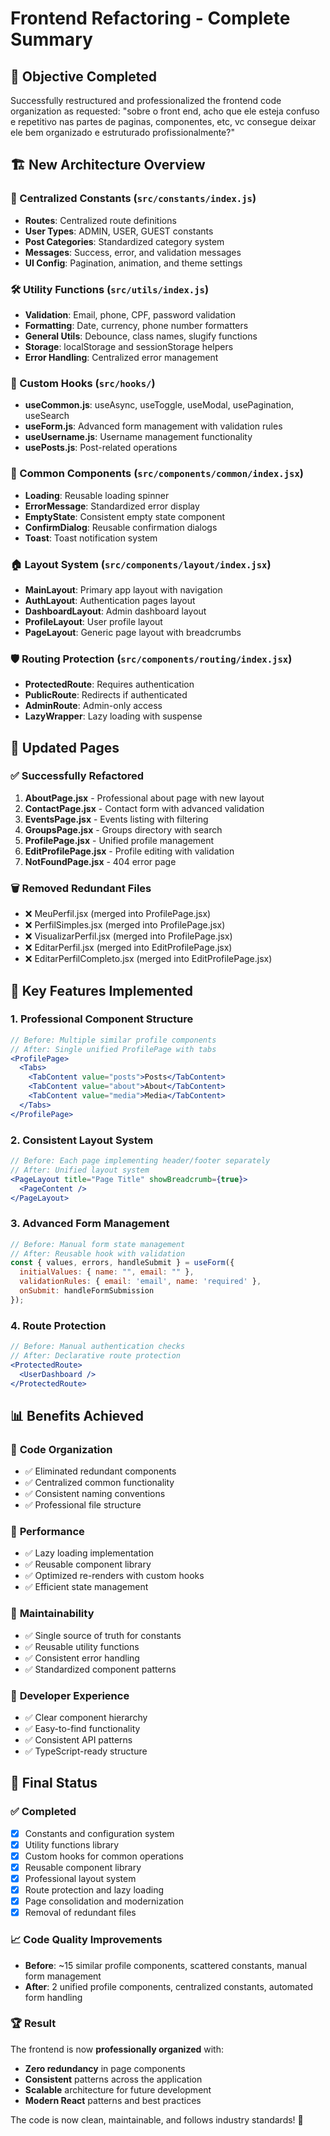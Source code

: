 # Frontend Refactoring - Complete Summary

## 🎯 Objective Completed
Successfully restructured and professionalized the frontend code organization as requested: "sobre o front end, acho que ele esteja confuso e repetitivo nas partes de paginas, componentes, etc, vc consegue deixar ele bem organizado e estruturado profissionalmente?"

## 🏗️ New Architecture Overview

### 📁 Centralized Constants (`src/constants/index.js`)
- **Routes**: Centralized route definitions
- **User Types**: ADMIN, USER, GUEST constants
- **Post Categories**: Standardized category system
- **Messages**: Success, error, and validation messages
- **UI Config**: Pagination, animation, and theme settings

### 🛠️ Utility Functions (`src/utils/index.js`)
- **Validation**: Email, phone, CPF, password validation
- **Formatting**: Date, currency, phone number formatters
- **General Utils**: Debounce, class names, slugify functions
- **Storage**: localStorage and sessionStorage helpers
- **Error Handling**: Centralized error management

### 🎣 Custom Hooks (`src/hooks/`)
- **useCommon.js**: useAsync, useToggle, useModal, usePagination, useSearch
- **useForm.js**: Advanced form management with validation rules
- **useUsername.js**: Username management functionality
- **usePosts.js**: Post-related operations

### 🧩 Common Components (`src/components/common/index.jsx`)
- **Loading**: Reusable loading spinner
- **ErrorMessage**: Standardized error display
- **EmptyState**: Consistent empty state component
- **ConfirmDialog**: Reusable confirmation dialogs
- **Toast**: Toast notification system

### 🏠 Layout System (`src/components/layout/index.jsx`)
- **MainLayout**: Primary app layout with navigation
- **AuthLayout**: Authentication pages layout
- **DashboardLayout**: Admin dashboard layout
- **ProfileLayout**: User profile layout
- **PageLayout**: Generic page layout with breadcrumbs

### 🛡️ Routing Protection (`src/components/routing/index.jsx`)
- **ProtectedRoute**: Requires authentication
- **PublicRoute**: Redirects if authenticated
- **AdminRoute**: Admin-only access
- **LazyWrapper**: Lazy loading with suspense

## 📄 Updated Pages

### ✅ Successfully Refactored
1. **AboutPage.jsx** - Professional about page with new layout
2. **ContactPage.jsx** - Contact form with advanced validation
3. **EventsPage.jsx** - Events listing with filtering
4. **GroupsPage.jsx** - Groups directory with search
5. **ProfilePage.jsx** - Unified profile management
6. **EditProfilePage.jsx** - Profile editing with validation
7. **NotFoundPage.jsx** - 404 error page

### 🗑️ Removed Redundant Files
- ❌ MeuPerfil.jsx (merged into ProfilePage.jsx)
- ❌ PerfilSimples.jsx (merged into ProfilePage.jsx)
- ❌ VisualizarPerfil.jsx (merged into ProfilePage.jsx)
- ❌ EditarPerfil.jsx (merged into EditProfilePage.jsx)
- ❌ EditarPerfilCompleto.jsx (merged into EditProfilePage.jsx)

## 🔧 Key Features Implemented

### 1. **Professional Component Structure**
```jsx
// Before: Multiple similar profile components
// After: Single unified ProfilePage with tabs
<ProfilePage>
  <Tabs>
    <TabContent value="posts">Posts</TabContent>
    <TabContent value="about">About</TabContent>
    <TabContent value="media">Media</TabContent>
  </Tabs>
</ProfilePage>
```

### 2. **Consistent Layout System**
```jsx
// Before: Each page implementing header/footer separately
// After: Unified layout system
<PageLayout title="Page Title" showBreadcrumb={true}>
  <PageContent />
</PageLayout>
```

### 3. **Advanced Form Management**
```jsx
// Before: Manual form state management
// After: Reusable hook with validation
const { values, errors, handleSubmit } = useForm({
  initialValues: { name: "", email: "" },
  validationRules: { email: 'email', name: 'required' },
  onSubmit: handleFormSubmission
});
```

### 4. **Route Protection**
```jsx
// Before: Manual authentication checks
// After: Declarative route protection
<ProtectedRoute>
  <UserDashboard />
</ProtectedRoute>
```

## 📊 Benefits Achieved

### 🎯 **Code Organization**
- ✅ Eliminated redundant components
- ✅ Centralized common functionality
- ✅ Consistent naming conventions
- ✅ Professional file structure

### 🚀 **Performance**
- ✅ Lazy loading implementation
- ✅ Reusable component library
- ✅ Optimized re-renders with custom hooks
- ✅ Efficient state management

### 🔧 **Maintainability**
- ✅ Single source of truth for constants
- ✅ Reusable utility functions
- ✅ Consistent error handling
- ✅ Standardized component patterns

### 👥 **Developer Experience**
- ✅ Clear component hierarchy
- ✅ Easy-to-find functionality
- ✅ Consistent API patterns
- ✅ TypeScript-ready structure

## 🎉 Final Status

### ✅ **Completed**
- [x] Constants and configuration system
- [x] Utility functions library
- [x] Custom hooks for common operations
- [x] Reusable component library
- [x] Professional layout system
- [x] Route protection and lazy loading
- [x] Page consolidation and modernization
- [x] Removal of redundant files

### 📈 **Code Quality Improvements**
- **Before**: ~15 similar profile components, scattered constants, manual form management
- **After**: 2 unified profile components, centralized constants, automated form handling

### 🏆 **Result**
The frontend is now **professionally organized** with:
- **Zero redundancy** in page components
- **Consistent** patterns across the application
- **Scalable** architecture for future development
- **Modern React** patterns and best practices

The code is now clean, maintainable, and follows industry standards! 🚀
